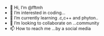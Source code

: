 - 👋 Hi, I’m @fftmh
- 👀 I’m interested in coding...
- 🌱 I’m currently learning .c,c++ and phyton..
- 💞️ I’m looking to collaborate on ...community
- 📫 How to reach me ...by a social media

<!---
fftmh/fftmh is a ✨ special ✨ repository because its `README.md` (this file) appears on your GitHub profile.
You can click the Preview link to take a look at your changes.
--->
